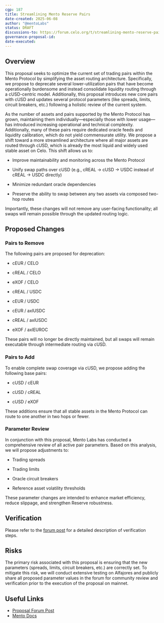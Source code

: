 ```yaml
---
cgp: 187
title: Streamlining Mento Reserve Pairs
date-created: 2025-06-08
author: "@mentoLabs"
status: DRAFT
discussions-to: https://forum.celo.org/t/streamlining-mento-reserve-pairs/11415
governance-proposal-id:
date-executed:
---
```


## Overview

This proposal seeks to optimize the current set of trading pairs within the Mento Protocol by simplifying the asset routing architecture. Specifically, we propose to deprecate several lower-utilization pairs that have become operationally burdensome and instead consolidate liquidity routing through a cUSD-centric model. Additionally, this proposal introduces new core pairs with cUSD and updates several protocol parameters (like spreads, limits, circuit breakers, etc.) following a holistic review of the current system.

As the number of assets and pairs supported by the Mento Protocol has grown, maintaining them individually—especially those with lower usage—has introduced increasing operational and technical complexity. Additionally, many of these pairs require dedicated oracle feeds and liquidity calibration, which do not yield commensurate utility.
We propose a shift toward a more streamlined architecture where all major assets are routed through cUSD, which is already the most liquid and widely used stable asset on Celo. This shift allows us to:

- Improve maintainability and monitoring across the Mento Protocol

- Unify swap paths over cUSD (e.g., cREAL → cUSD → USDC instead of cREAL → USDC directly)

- Minimize redundant oracle dependencies

- Preserve the ability to swap between any two assets via composed two-hop routes

Importantly, these changes will not remove any user-facing functionality; all swaps will remain possible through the updated routing logic.

## Proposed Changes

### Pairs to Remove

The following pairs are proposed for deprecation:

- cEUR / CELO

- cREAL / CELO

- eXOF / CELO

- cREAL / USDC

- cEUR / USDC

- cEUR / axlUSDC

- cREAL / axlUSDC

- eXOF / axlEUROC

These pairs will no longer be directly maintained, but all swaps will remain executable through intermediate routing via cUSD.

### Pairs to Add

To enable complete swap coverage via cUSD, we propose adding the following base pairs:

- cUSD / cEUR

- cUSD / cREAL

- cUSD / eXOF

These additions ensure that all stable assets in the Mento Protocol can route to one another in two hops or fewer.

### Parameter Review

In conjunction with this proposal, Mento Labs has conducted a comprehensive review of all active pair parameters. Based on this analysis, we will propose adjustments to:

- Trading spreads

- Trading limits

- Oracle circuit breakers

- Reference asset volatility thresholds

These parameter changes are intended to enhance market efficiency, reduce slippage, and strengthen Reserve robustness.

## Verification

Please refer to the [forum post](https://forum.celo.org/t/streamlining-mento-reserve-pairs/11415) for a detailed description of verification steps.

## Risks

The primary risk associated with this proposal is ensuring that the new parameters (spreads, limits, circuit breakers, etc.) are correctly set. To mitigate this risk, we will conduct extensive testing on Alfajores and publicly share all proposed parameter values in the forum for community review and verification prior to the execution of the proposal on mainnet.

## Useful Links

- [Proposal Forum Post](https://forum.celo.org/t/streamlining-mento-reserve-pairs/11415)
- [Mento Docs](http://docs.mento.org/)
